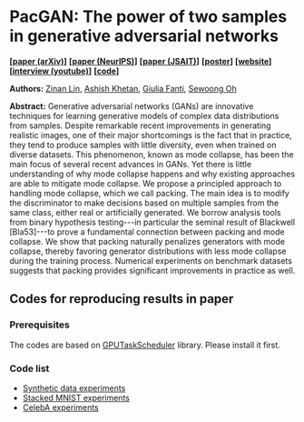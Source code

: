 # PacGAN: The power of two samples in generative adversarial networks

**[[paper (arXiv)](https://arxiv.org/abs/1712.04086)]**
**[[paper (NeurIPS)](http://papers.nips.cc/paper/7423-pacgan-the-power-of-two-samples-in-generative-adversarial-networks)]**
**[[paper (JSAIT)](https://ieeexplore.ieee.org/document/9046238)]**
**[[poster](https://drive.google.com/file/d/1UwlzniEB1XIMhI387-x9s5LsF5jzZzb0/view?usp=sharing)]**
**[[website](http://swoh.web.engr.illinois.edu/pacgan.html)]**
**[[interview (youtube)](https://www.youtube.com/watch?v=MqdhDdD4-Z0)]**
**[[code](https://github.com/fjxmlzn/PacGAN)]**


**Authors:** [Zinan Lin](http://www.andrew.cmu.edu/user/zinanl/), [Ashish Khetan](http://web.engr.illinois.edu/~khetan2/), [Giulia Fanti](https://www.andrew.cmu.edu/user/gfanti/), [Sewoong Oh](http://web.engr.illinois.edu/~swoh/)

**Abstract:** Generative adversarial networks (GANs) are innovative techniques for learning generative models of complex data distributions from samples. Despite remarkable recent improvements in generating realistic images, one of their major shortcomings is the fact that in practice, they tend to produce samples with little diversity, even when trained on diverse datasets. This phenomenon, known as mode collapse, has been the main focus of several recent advances in GANs. Yet there is little understanding of why mode collapse happens and why existing approaches are able to mitigate mode collapse. We propose a principled approach to handling mode collapse, which we call packing. The main idea is to modify the discriminator to make decisions based on multiple samples from the same class, either real or artificially generated. We borrow analysis tools from binary hypothesis testing---in particular the seminal result of Blackwell [Bla53]---to prove a fundamental connection between packing and mode collapse. We show that packing naturally penalizes generators with mode collapse, thereby favoring generator distributions with less mode collapse during the training process. Numerical experiments on benchmark datasets suggests that packing provides significant improvements in practice as well.

## Codes for reproducing results in paper

### Prerequisites
The codes are based on [GPUTaskScheduler](https://github.com/fjxmlzn/GPUTaskScheduler) library. Please install it first.

### Code list
* [Synthetic data experiments](https://github.com/fjxmlzn/PacGAN/tree/master/synthetic_data_experiments)
* [Stacked MNIST experiments](https://github.com/fjxmlzn/PacGAN/tree/master/stacked_MNIST_experiments) 
* [CelebA experiments](https://github.com/fjxmlzn/PacGAN/tree/master/celeba_experiments) 
